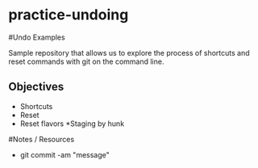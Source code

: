 practice-undoing
================

#Undo Examples

Sample repository that allows us to explore the process of shortcuts and reset commands with git on the command line.

## Objectives
* Shortcuts
* Reset
* Reset flavors
*Staging by hunk

#Notes / Resources
* git commit -am "message"